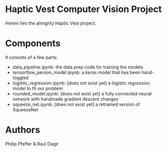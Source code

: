 # Haptic Vest Computer Vision Project
Herein lies the almighty Haptic Vest project.

# Components
It consists of a few parts:
 - data_pipeline.ipynb: the data prep code for training the models
 - tensorflow_person_model.ipynb: a keras model that has been hand-toggled
 - logistic_regression.ipynb: [does not exist yet] a logistic regression model to fit our problem
 - rounded_model.ipynb: [does not exist yet] a fully connected neural network with handmade gradient descent changes
 - squeeze_net.ipynb: [does not exist yet] a retrained version of SqueezeNet

# Authors
Philip Pfeffer & Raul Dagir
